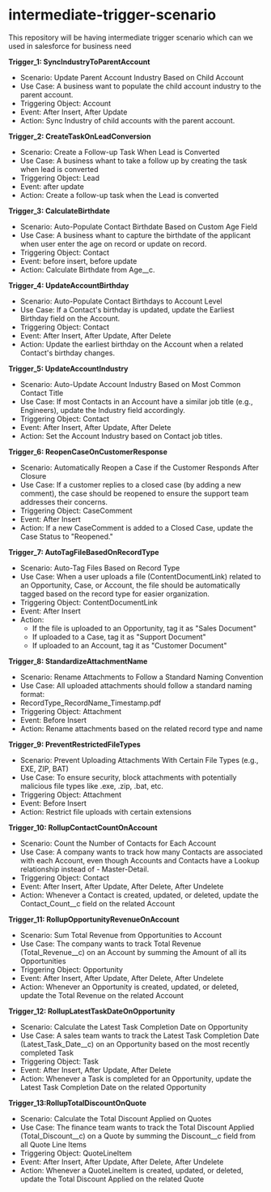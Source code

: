 # intermediate-trigger-scenario
This repository will be having intermediate trigger scenario which can we used in salesforce for business need

**Trigger_1: SyncIndustryToParentAccount**
- Scenario: Update Parent Account Industry Based on Child Account
- Use Case: A business want to populate the child account industry to the parent account.
- Triggering Object: Account
- Event: After Insert, After Update
- Action: Sync Industry of child accounts with the parent account.

**Trigger_2: CreateTaskOnLeadConversion**
- Scenario: Create a Follow-up Task When Lead is Converted
- Use Case: A business whant to take a follow up by creating the task when lead is converted
- Triggering Object: Lead
- Event: after update
- Action: Create a follow-up task when the Lead is converted

**Trigger_3: CalculateBirthdate**
- Scenario: Auto-Populate Contact Birthdate Based on Custom Age Field
- Use Case: A business whant to capture the birthdate of the applicant when user enter the age on record or update on record.
- Triggering Object: Contact
- Event: before insert, before update
- Action: Calculate Birthdate from Age__c.

**Trigger_4: UpdateAccountBirthday**
- Scenario: Auto-Populate Contact Birthdays to Account Level
- Use Case: If a Contact's birthday is updated, update the Earliest Birthday field on the Account.
- Triggering Object: Contact
- Event: After Insert, After Update, After Delete
- Action: Update the earliest birthday on the Account when a related Contact's birthday changes.

**Trigger_5: UpdateAccountIndustry**
- Scenario: Auto-Update Account Industry Based on Most Common Contact Title
- Use Case: If most Contacts in an Account have a similar job title (e.g., Engineers), update the Industry field accordingly.
- Triggering Object: Contact 
- Event: After Insert, After Update, After Delete
- Action: Set the Account Industry based on Contact job titles.

**Trigger_6: ReopenCaseOnCustomerResponse**
- Scenario: Automatically Reopen a Case if the Customer Responds After Closure
- Use Case: If a customer replies to a closed case (by adding a new comment), the case should be reopened to ensure the support team addresses their concerns.
- Triggering Object:  CaseComment
- Event: After Insert
- Action: If a new CaseComment is added to a Closed Case, update the Case Status to "Reopened."

**Trigger_7: AutoTagFileBasedOnRecordType**
- Scenario: Auto-Tag Files Based on Record Type
- Use Case: When a user uploads a file (ContentDocumentLink) related to an Opportunity, Case, or Account, the file should be automatically tagged based on the record type for easier organization.
- Triggering Object:  ContentDocumentLink
- Event: After Insert
- Action: 
    - If the file is uploaded to an Opportunity, tag it as "Sales Document"
    - If uploaded to a Case, tag it as "Support Document"
    - If uploaded to an Account, tag it as "Customer Document"
 
**Trigger_8: StandardizeAttachmentName**
- Scenario: Rename Attachments to Follow a Standard Naming Convention
- Use Case: All uploaded attachments should follow a standard naming format:
- RecordType_RecordName_Timestamp.pdf
- Triggering Object:  Attachment
- Event: Before Insert
- Action: Rename attachments based on the related record type and name

**Trigger_9: PreventRestrictedFileTypes**
- Scenario: Prevent Uploading Attachments With Certain File Types (e.g., EXE, ZIP, BAT)
- Use Case: To ensure security, block attachments with potentially malicious file types like .exe, .zip, .bat, etc.
- Triggering Object:  Attachment
- Event: Before Insert
- Action: Restrict file uploads with certain extensions

**Trigger_10: RollupContactCountOnAccount**
- Scenario: Count the Number of Contacts for Each Account
- Use Case: A company wants to track how many Contacts are associated with each Account, even though Accounts and Contacts have a Lookup relationship instead of - Master-Detail.
- Triggering Object:  Contact
- Event: After Insert, After Update, After Delete, After Undelete
- Action: Whenever a Contact is created, updated, or deleted, update the Contact_Count__c field on the related Account

**Trigger_11: RollupOpportunityRevenueOnAccount**
- Scenario: Sum Total Revenue from Opportunities to Account
- Use Case: The company wants to track Total Revenue (Total_Revenue__c) on an Account by summing the Amount of all its Opportunities
- Triggering Object:  Opportunity
- Event: After Insert, After Update, After Delete, After Undelete 
- Action: Whenever an Opportunity is created, updated, or deleted, update the Total Revenue on the related Account

**Trigger_12: RollupLatestTaskDateOnOpportunity**
- Scenario: Calculate the Latest Task Completion Date on Opportunity
- Use Case: A sales team wants to track the Latest Task Completion Date (Latest_Task_Date__c) on an Opportunity based on the most recently completed Task
- Triggering Object:  Task
- Event: After Insert, After Update, After Delete
- Action: Whenever a Task is completed for an Opportunity, update the Latest Task Completion Date on the related Opportunity

**Trigger_13:RollupTotalDiscountOnQuote**
- Scenario: Calculate the Total Discount Applied on Quotes
- Use Case: The finance team wants to track the Total Discount Applied (Total_Discount__c) on a Quote by summing the Discount__c field from all Quote Line Items
- Triggering Object:  QuoteLineItem
- Event: After Insert, After Update, After Delete, After Undelete
- Action: Whenever a QuoteLineItem is created, updated, or deleted, update the Total Discount Applied on the related Quote


